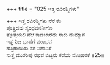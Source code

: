 +++
title = "025 ಇತ್ತ ರವಿರಶ್ಮಿಗಳು"

+++
ಇತ್ತ ರವಿರಶ್ಮಿಗಳು ನೆರೆ ಕೆಂ  
ಪೊತ್ತಿದವು ಸೈಂಧವನನೀಗೊ  
ತ್ತೊತ್ತೆಯಲಿ ನೆಲೆ ಕಾಣಬಾರದು ಸಾಕು ದುಮ್ಮಾನ  
ಇತ್ತ ನಿಜ ಭಾಷೆಗೆ ಪರಾಭವ  
ಹತ್ತಿರಾಯಿತು ನರ ನಿದಾನಿಸೆ  
ನುತ್ತ ಮುರರಿಪು ರಥವ ಬಿಟ್ಟನು ಕಡೆಯ ಮೋಹರಕೆ    ॥25॥